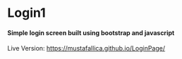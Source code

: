 # Login1
#### Simple login screen built using bootstrap and javascript

Live Version: https://mustafallica.github.io/LoginPage/
